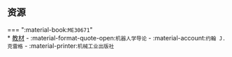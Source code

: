 ## 资源  
=== ":material-book:`ME30671`"  
    * [教材](https://api.hanximeng.com/lanzou/?url=https://cqu-openlib.lanzout.com/ikYHx294ylfg&type=down) - :material-format-quote-open:`机器人学导论` - :material-account:`约翰 J. 克雷格` - :material-printer:`机械工业出版社`  